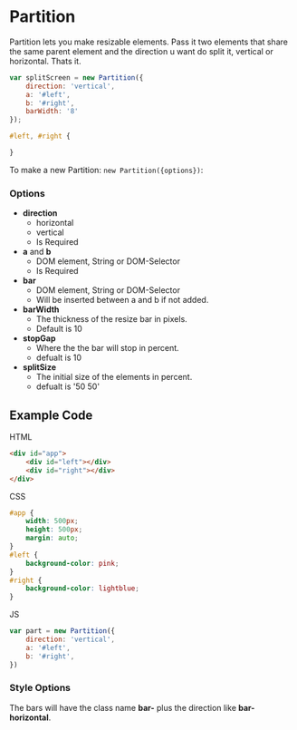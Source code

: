 # Partition
Partition lets you make resizable elements. Pass it two elements that share the same parent element and the direction u want do split it, vertical or horizontal. Thats it.

```js
var splitScreen = new Partition({
    direction: 'vertical',
    a: '#left',
    b: '#right',
    barWidth: '8'
});
```
```css
#left, #right {

}
```
To make a new Partition: `new Partition({options})`:
### Options
- __direction__
    - horizontal
    - vertical
    - Is Required
- __a__ and __b__
    - DOM element, String or DOM-Selector
    - Is Required
- __bar__
    - DOM element, String or DOM-Selector
    - Will be inserted between a and b if not added.
- __barWidth__
    - The thickness of the resize bar in pixels.
    - Default is 10
- __stopGap__
    - Where the the bar will stop in percent.
    - defualt is 10
- __splitSize__
    - The initial size of the elements in percent.
    - defualt is '50 50'

## Example Code
HTML
```html
<div id="app">
    <div id="left"></div>
    <div id="right"></div>
</div>
```
CSS
```css
#app {
    width: 500px;
    height: 500px;
    margin: auto;
}
#left {
    background-color: pink;
}
#right {
    background-color: lightblue;
}
```
JS
```js
var part = new Partition({
    direction: 'vertical',
    a: '#left',
    b: '#right',
})
```

### Style Options
The bars will have the class name __bar-__ plus the direction like __bar-horizontal__.
